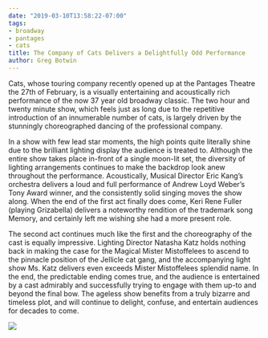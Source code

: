 ```yaml
---
date: "2019-03-10T13:58:22-07:00"
tags:
- broadway
- pantages
- cats
title: The Company of Cats Delivers a Delightfully Odd Performance
author: Greg Botwin
---
```


Cats, whose touring company recently opened up at the Pantages Theatre the 27th of February, is a visually entertaining and acoustically rich performance of the now 37 year old broadway classic. The two hour and twenty minute show, which feels just as long due to the repetitive introduction of an innumerable number of cats, is largely driven by the stunningly choreographed dancing of the professional company. 

In a show with few lead star moments, the high points quite literally shine due to the brilliant lighting display the audience is treated to. Although the entire show takes place in-front of a single moon-lit set, the diversity of lighting arrangements continues to make the backdrop look anew throughout the performance. Acoustically, Musical Director Eric Kang’s orchestra delivers a loud and full performance of Andrew Loyd Weber’s Tony Award winner, and the consistently solid singing moves the show along. When the end of the first act finally does come, Keri Rene Fuller (playing Grizabella) delivers a noteworthy rendition of the trademark song Memory, and certainly left me wishing she had a more present role. 

The second act continues much like the first and the choreography of the cast is equally impressive. Lighting Director Natasha Katz holds nothing back in making the case for the Magical Mister Mistoffelees to ascend to the pinnacle position of the Jellicle cat gang, and the accompanying light show Ms. Katz delivers even exceeds Mister Mistoffelees splendid name. In the end, the predictable ending comes true, and the audience is entertained by a cast admirably and successfully trying to engage with them up-to and beyond the final bow. The ageless show benefits from a truly bizarre and timeless plot, and will continue to delight, confuse, and entertain audiences for decades to come. 

![](/img/2019-03-10-the-company-of-cats-delivers-a-delightfully-odd-performance.en_files/cats_playbill.png)